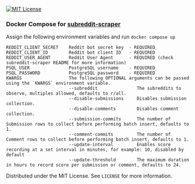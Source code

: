[![MIT License][license-shield]][license-url]

### Docker Compose for [subreddit-scraper](https://github.com/rosealexander/subreddit-scraper)

Assign the following environment variables and run `docker compose up`
```
REDDIT_CLIENT_SECRET    Reddit bot secret key  - REQUIRED
REDDIT_CLIENT_ID        Reddit bot client ID   - REQUIRED
REDDIT_USER_AGENT       Reddit User Agent      - REQUIRED (check subreddit-scraper README for more information)
PSQL_USER               PostgreSQL username    - REQUIRED
PSQL_PASSWORD           PostgreSQL password    - REQUIRED
KWARGS                  The following OPTIONAL arguments can be passed using the `KWARGS` environment variable.
                        --subreddit               The subreddits to observe, multiples allowed, defaults to r/all.
                        --disable-submissions     Disables submission collection.
                        --disable-comments        Disables comment collection.
                        --submission-commits      The number of Submission rows to collect before performing batch insert, defaults to 1.
                        --comment-commits         The number of Comment rows to collect before performing batch insert, defaults to 1.
                        --update-interval         Enables score recording at a set interval in minutes, for example: 10, disabled by default
                        --update-threshold        The maximum duration in hours to record score per submission or comment, defaults to 24.
```

Distributed under the MIT License. See `LICENSE` for more information.

[license-shield]: https://img.shields.io/github/license/rosealexander/subreddit-scraper-compose.svg?style=for-the-badge
[license-url]: https://github.com/rosealexander/subreddit-scraper/blob/master/LICENSE
